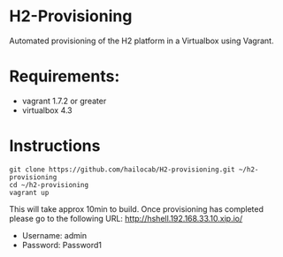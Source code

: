 # H2-Provisioning

Automated provisioning of the H2 platform in a Virtualbox using Vagrant.

# Requirements:

* vagrant 1.7.2 or greater
* virtualbox 4.3

# Instructions
```
git clone https://github.com/hailocab/H2-provisioning.git ~/h2-provisioning
cd ~/h2-provisioning
vagrant up
```  
This will take approx 10min to build. Once provisioning has completed please go to the following URL: 
http://hshell.192.168.33.10.xip.io/

* Username: admin
* Password: Password1
